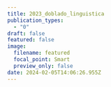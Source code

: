 ```yaml
---
title: 2023_doblado_linguistica
publication_types:
  - "0"
draft: false
featured: false
image:
  filename: featured
  focal_point: Smart
  preview_only: false
date: 2024-02-05T14:06:26.955Z
---
```


